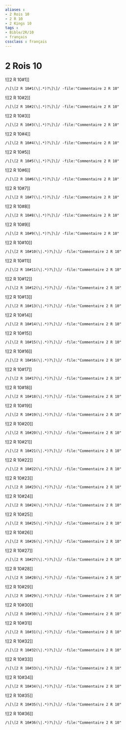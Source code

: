 ```yaml
---
aliases : 
- 2 Rois 10
- 2 R 10
- 2 Kings 10
tags : 
- Bible/2R/10
- français
cssclass : français
---
```


# 2 Rois 10

![[2 R 10#1]]

```query
/\[\[2 R 10#1(\|.*)?\]\]/ -file:"Commentaire 2 R 10"
```

![[2 R 10#2]]

```query
/\[\[2 R 10#2(\|.*)?\]\]/ -file:"Commentaire 2 R 10"
```

![[2 R 10#3]]

```query
/\[\[2 R 10#3(\|.*)?\]\]/ -file:"Commentaire 2 R 10"
```

![[2 R 10#4]]

```query
/\[\[2 R 10#4(\|.*)?\]\]/ -file:"Commentaire 2 R 10"
```

![[2 R 10#5]]

```query
/\[\[2 R 10#5(\|.*)?\]\]/ -file:"Commentaire 2 R 10"
```

![[2 R 10#6]]

```query
/\[\[2 R 10#6(\|.*)?\]\]/ -file:"Commentaire 2 R 10"
```

![[2 R 10#7]]

```query
/\[\[2 R 10#7(\|.*)?\]\]/ -file:"Commentaire 2 R 10"
```

![[2 R 10#8]]

```query
/\[\[2 R 10#8(\|.*)?\]\]/ -file:"Commentaire 2 R 10"
```

![[2 R 10#9]]

```query
/\[\[2 R 10#9(\|.*)?\]\]/ -file:"Commentaire 2 R 10"
```

![[2 R 10#10]]

```query
/\[\[2 R 10#10(\|.*)?\]\]/ -file:"Commentaire 2 R 10"
```

![[2 R 10#11]]

```query
/\[\[2 R 10#11(\|.*)?\]\]/ -file:"Commentaire 2 R 10"
```

![[2 R 10#12]]

```query
/\[\[2 R 10#12(\|.*)?\]\]/ -file:"Commentaire 2 R 10"
```

![[2 R 10#13]]

```query
/\[\[2 R 10#13(\|.*)?\]\]/ -file:"Commentaire 2 R 10"
```

![[2 R 10#14]]

```query
/\[\[2 R 10#14(\|.*)?\]\]/ -file:"Commentaire 2 R 10"
```

![[2 R 10#15]]

```query
/\[\[2 R 10#15(\|.*)?\]\]/ -file:"Commentaire 2 R 10"
```

![[2 R 10#16]]

```query
/\[\[2 R 10#16(\|.*)?\]\]/ -file:"Commentaire 2 R 10"
```

![[2 R 10#17]]

```query
/\[\[2 R 10#17(\|.*)?\]\]/ -file:"Commentaire 2 R 10"
```

![[2 R 10#18]]

```query
/\[\[2 R 10#18(\|.*)?\]\]/ -file:"Commentaire 2 R 10"
```

![[2 R 10#19]]

```query
/\[\[2 R 10#19(\|.*)?\]\]/ -file:"Commentaire 2 R 10"
```

![[2 R 10#20]]

```query
/\[\[2 R 10#20(\|.*)?\]\]/ -file:"Commentaire 2 R 10"
```

![[2 R 10#21]]

```query
/\[\[2 R 10#21(\|.*)?\]\]/ -file:"Commentaire 2 R 10"
```

![[2 R 10#22]]

```query
/\[\[2 R 10#22(\|.*)?\]\]/ -file:"Commentaire 2 R 10"
```

![[2 R 10#23]]

```query
/\[\[2 R 10#23(\|.*)?\]\]/ -file:"Commentaire 2 R 10"
```

![[2 R 10#24]]

```query
/\[\[2 R 10#24(\|.*)?\]\]/ -file:"Commentaire 2 R 10"
```

![[2 R 10#25]]

```query
/\[\[2 R 10#25(\|.*)?\]\]/ -file:"Commentaire 2 R 10"
```

![[2 R 10#26]]

```query
/\[\[2 R 10#26(\|.*)?\]\]/ -file:"Commentaire 2 R 10"
```

![[2 R 10#27]]

```query
/\[\[2 R 10#27(\|.*)?\]\]/ -file:"Commentaire 2 R 10"
```

![[2 R 10#28]]

```query
/\[\[2 R 10#28(\|.*)?\]\]/ -file:"Commentaire 2 R 10"
```

![[2 R 10#29]]

```query
/\[\[2 R 10#29(\|.*)?\]\]/ -file:"Commentaire 2 R 10"
```

![[2 R 10#30]]

```query
/\[\[2 R 10#30(\|.*)?\]\]/ -file:"Commentaire 2 R 10"
```

![[2 R 10#31]]

```query
/\[\[2 R 10#31(\|.*)?\]\]/ -file:"Commentaire 2 R 10"
```

![[2 R 10#32]]

```query
/\[\[2 R 10#32(\|.*)?\]\]/ -file:"Commentaire 2 R 10"
```

![[2 R 10#33]]

```query
/\[\[2 R 10#33(\|.*)?\]\]/ -file:"Commentaire 2 R 10"
```

![[2 R 10#34]]

```query
/\[\[2 R 10#34(\|.*)?\]\]/ -file:"Commentaire 2 R 10"
```

![[2 R 10#35]]

```query
/\[\[2 R 10#35(\|.*)?\]\]/ -file:"Commentaire 2 R 10"
```

![[2 R 10#36]]

```query
/\[\[2 R 10#36(\|.*)?\]\]/ -file:"Commentaire 2 R 10"
```

